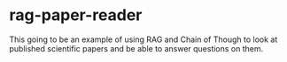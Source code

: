 # rag-paper-reader
This going to be an example of using RAG and Chain of Though to look at published scientific papers and be able to answer questions on them. 
